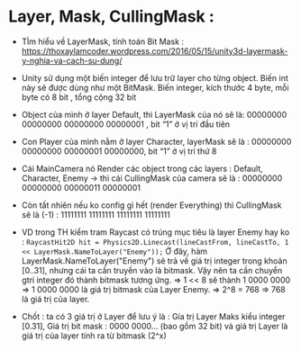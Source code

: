 # Layer, Mask, CullingMask : 

- TÌm hiểu về LayerMask, tính toán Bit Mask :  https://thoxaylamcoder.wordpress.com/2016/05/15/unity3d-layermask-y-nghia-va-cach-su-dung/
- Unity sử dụng một biến integer để lưu trữ layer cho từng object. Biến int này sẽ được dùng như một BitMask. Biến integer, kích thước 4 byte, mỗi byte có 8 bit , tổng cộng 32 bit
- Object của mình ở layer Default, thì LayerMask của nó sẽ là:
00000000  00000000 00000000 00000001 , bit “1” ở vị trí đầu tiên
- Con Player của mình nằm ở layer Character, layerMask sẽ là :
00000000  00000000 00000001 00000000, bit “1” ở vị trí thứ 8
- Cái MainCamera nó Render các object trong các layers : Default, Character, Enemy -> thì cái CullingMask của camera sẽ là :
00000000  00000000 00000011 00000001
- Còn tất nhiên nếu ko config gì hết (render Everything) thì CullingMask sẽ là (-1) :
11111111 11111111 11111111 11111111

- VD trong TH kiểm tram Raycast có trúng mục tiêu là layer Enemy hay ko : 
``` RaycastHit2D hit = Physics2D.Linecast(lineCastFrom, lineCastTo, 1 << LayerMask.NameToLayer("Enemy")); ``` 
Ở đây, hàm LayerMask.NameToLayer("Enemy") sẽ trả về giá trị integer trong khoản [0..31], nhưng cái ta cần truyền vào là bitmask. Vậy nên ta cần chuyển gtri integer đó thành bitmask tương ứng. => 1 << 8 sẽ thành 1 0000 0000
=> 1 0000 0000 là giá trị bitmask của Layer Enemy.  => 2^8 = 768 => 768 là giá trị của layer. 
- Chốt : ta có 3 giá trị ở Layer để lưu ý là : Gía trị Layer Maks kiểu integer [0.31], Giá trị bit mask : 0000 0000... (bao gồm 32 bit) và giá trị Layer là giá trị của layer tính ra từ bitmask (2^x)